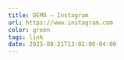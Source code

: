 ```yaml
---
title: DEMO — Instagram
url: https://www.instagram.com
color: green
tags: link
date: 2025-08-21T13:02:00-04:00
---
```

